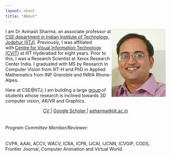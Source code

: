 ```yaml
---
layout: about
title: "About"
---
```

<img src="/assets/img/avinash.jpeg" style="float:right;" width="170" />

I am Dr Avinash Sharma, an associate professor at [CSE department in Indian Institute of Technology, Jodphur (IITJ)](https://cse.iitj.ac.in/). Previously, I was affiliated with [Centre for Visual Information Technology (CVIT)](https://cvit.iiit.ac.in) at IIIT Hyderabad for eight years. Prior to this, I was a Research Scientist at Xerox Research Center India. I graduated with MS by Research in Computer Vision from IIIT-H and PhD in Applied Mathematics from INP Grenoble and INRIA Rhone-Alpes. 

Here at CSE@IITJ, I am building a large [group](/group) of students whose research is inclined towards 3D computer vision, AR/VR and Graphics.

<center>
<a href="/assets/pdfs/CV.pdf">CV </a> | <a href="https://scholar.google.co.in/citations?user=4ladtC0AAAAJ&hl=en"> Google Scholar </a> | <a href="mailto:asharma@iiit.ac.in">asharma@iiit.ac.in </a>
</center>



<br>





###### Program Committee Member/Reviewer:  
CVPR, AAAI, ACCV, WACV, ICRA, ICPR, IJCAI, IJCNN, ICVGIP, CODS, Frontier Journal, Computer Animation and Virtual World.


